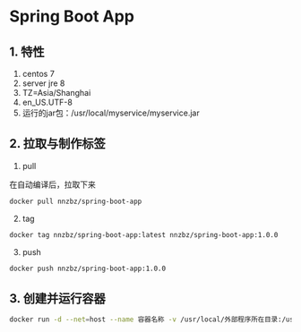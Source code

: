 # Spring Boot App

## 1. 特性

1. centos 7
2. server jre 8
3. TZ=Asia/Shanghai
4. en_US.UTF-8
5. 运行的jar包：/usr/local/myservice/myservice.jar

## 2. 拉取与制作标签

1. pull

在自动编译后，拉取下来

```sh
docker pull nnzbz/spring-boot-app
```

2. tag

```sh
docker tag nnzbz/spring-boot-app:latest nnzbz/spring-boot-app:1.0.0
```

3. push

```sh
docker push nnzbz/spring-boot-app:1.0.0
```

## 3. 创建并运行容器

```sh
docker run -d --net=host --name 容器名称 -v /usr/local/外部程序所在目录:/usr/local/myservice --restart=always nnzbz/spring-boot-app
```